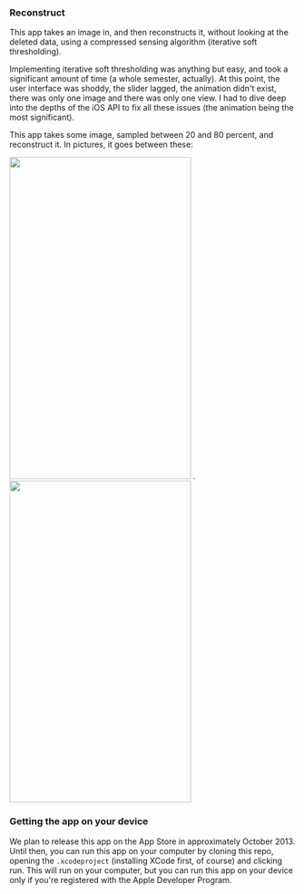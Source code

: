 ### Reconstruct

This app takes an image in, and then reconstructs it, without looking at the
deleted data, using a compressed sensing algorithm (iterative soft
thresholding).

Implementing iterative soft thresholding was anything but easy, and took a
significant amount of time (a whole semester, actually). At this point, the
user interface was shoddy, the slider lagged, the animation didn't exist, there
was only one image and there was only one view. I had to dive deep into the
depths of the iOS API to fix all these issues (the animation being the most
significant).

This app takes some image, sampled between 20 and 80 percent, and reconstruct
it. In pictures, it goes between these:

<!--![this][sample].![this][finished].-->

<!--<img src=https://raw.github.com/scottsievert/iSensing/master/images/demo/first_final/goldy_smoke_sample.png width="320" height="568"> -->
<img src=[this][sample] width="320" height="568"> 
.
<img src=https://raw.github.com/scottsievert/iSensing/master/images/demo/first_final/30p_18lam_30i_2lev.png width="320" height="568">

### Getting the app on your device 
We plan to release this app on the App Store in approximately October 2013.
Until then, you can run this app on your computer by cloning this repo, opening
the `.xcodeproject` (installing XCode first, of course) and clicking run. This will run on your computer, but you
can run this app on your device only if you're registered with the Apple
Developer Program.

[finished]:https://raw.github.com/scottsievert/iSensing/master/images/demo/first_final/30p_18lam_30i_2lev.png
[sample]:https://raw.github.com/scottsievert/iSensing/master/images/demo/first_final/goldy_smoke_sample.png

